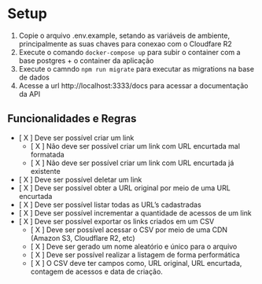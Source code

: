# Setup
1. Copie o arquivo .env.example, setando as variáveis de ambiente, principalmente as suas chaves para conexao com o Cloudfare R2
2. Execute o comando `docker-compose up` para subir o container com a base postgres + o container da aplicação
3. Execute o camndo `npm run migrate` para executar as migrations na base de dados
4. Acesse a url http://localhost:3333/docs para acessar a documentação da API


## Funcionalidades e Regras

- [ X ]  Deve ser possível criar um link
    - [ X ]  Não deve ser possível criar um link com URL encurtada mal formatada
    - [ X ]  Não deve ser possível criar um link com URL encurtada já existente
- [ X ]  Deve ser possível deletar um link
- [ X ]  Deve ser possível obter a URL original por meio de uma URL encurtada
- [ X ]  Deve ser possível listar todas as URL’s cadastradas
- [ X ]  Deve ser possível incrementar a quantidade de acessos de um link
- [ X ]  Deve ser possível exportar os links criados em um CSV
    - [ X ]  Deve ser possível acessar o CSV por meio de uma CDN (Amazon S3, Cloudflare R2, etc)
    - [ X ]  Deve ser gerado um nome aleatório e único para o arquivo
    - [ X ]  Deve ser possível realizar a listagem de forma performática
    - [ X ]  O CSV deve ter campos como, URL original, URL encurtada, contagem de acessos e data de criação.